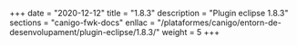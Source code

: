 +++
date        = "2020-12-12"
title       = "1.8.3"
description = "Plugin eclipse 1.8.3"
sections    = "canigo-fwk-docs"
enllac		= "/plataformes/canigo/entorn-de-desenvolupament/plugin-eclipse/1.8.3/"
weight		= 5
+++
